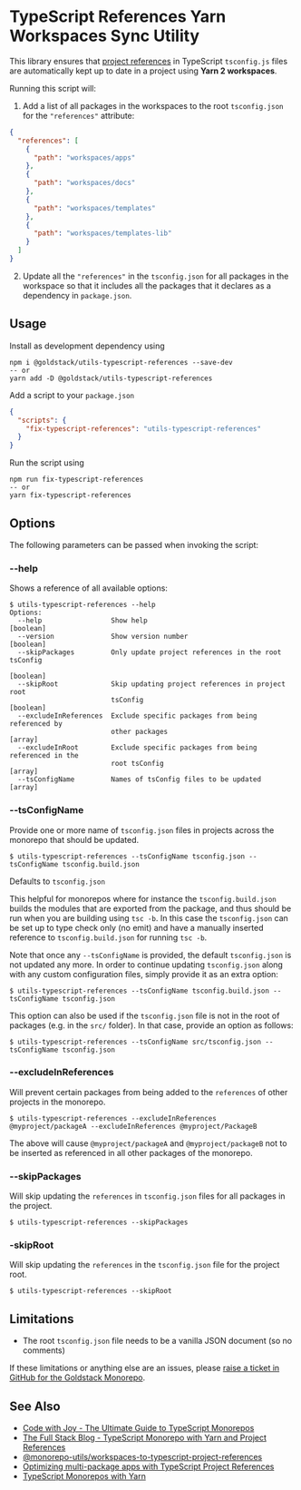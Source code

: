 # TypeScript References Yarn Workspaces Sync Utility

This library ensures that [project references](https://www.typescriptlang.org/docs/handbook/project-references.html) in TypeScript `tsconfig.js` files are automatically kept up to date in a project using **Yarn 2 workspaces**.

Running this script will:

1. Add a list of all packages in the workspaces to the root `tsconfig.json` for the `"references"` attribute:

```json
{
  "references": [
    {
      "path": "workspaces/apps"
    },
    {
      "path": "workspaces/docs"
    },
    {
      "path": "workspaces/templates"
    },
    {
      "path": "workspaces/templates-lib"
    }
  ]
}
```

2. Update all the `"references"` in the `tsconfig.json` for all packages in the workspace so that it includes all the packages that it declares as a dependency in `package.json`.

## Usage

Install as development dependency using

```
npm i @goldstack/utils-typescript-references --save-dev
-- or
yarn add -D @goldstack/utils-typescript-references
```

Add a script to your `package.json`

```json
{
  "scripts": {
    "fix-typescript-references": "utils-typescript-references"
  }
}
```

Run the script using

```
npm run fix-typescript-references
-- or
yarn fix-typescript-references
```

## Options

The following parameters can be passed when invoking the script:

### --help

Shows a reference of all available options:

```
$ utils-typescript-references --help
Options:
  --help                 Show help                                     [boolean]
  --version              Show version number                           [boolean]
  --skipPackages         Only update project references in the root tsConfig    
                                                                       [boolean]
  --skipRoot             Skip updating project references in project root       
                         tsConfig                                      [boolean]
  --excludeInReferences  Exclude specific packages from being referenced by
                         other packages                                  [array]
  --excludeInRoot        Exclude specific packages from being referenced in the
                         root tsConfig                                   [array]
  --tsConfigName         Names of tsConfig files to be updated           [array]
```

### --tsConfigName

Provide one or more name of `tsconfig.json` files in projects across the monorepo that should be updated.

```
$ utils-typescript-references --tsConfigName tsconfig.json --tsConfigName tsconfig.build.json
```

Defaults to `tsconfig.json`

This helpful for monorepos where for instance the `tsconfig.build.json` builds the modules that are exported from the package, and thus should be run when you are building using `tsc -b`. In this case the `tsconfig.json` can be set up to type check only (no emit) and have a manually inserted reference to `tsconfig.build.json` for running `tsc -b`.

Note that once any `--tsConfigName` is provided, the default `tsconfig.json` is not updated any more. In order to continue updating `tsconfig.json` along with any custom configuration files, simply provide it as an extra option:

```
$ utils-typescript-references --tsConfigName tsconfig.build.json --tsConfigName tsconfig.json
```

This option can also be used if the `tsconfig.json` file is not in the root of packages (e.g. in the `src/` folder). In that case, provide an option as follows:

```
$ utils-typescript-references --tsConfigName src/tsconfig.json --tsConfigName tsconfig.json
```

### --excludeInReferences

Will prevent certain packages from being added to the `references` of other projects in the monorepo.

```
$ utils-typescript-references --excludeInReferences @myproject/packageA --excludeInReferences @myproject/PackageB
```

The above will cause `@myproject/packageA` and `@myproject/packageB` not to be inserted as referenced in all other packages of the monorepo.

### --skipPackages

Will skip updating the `references` in `tsconfig.json` files for all packages in the project.

```
$ utils-typescript-references --skipPackages
```

### -skipRoot

Will skip updating the `references` in the `tsconfig.json` file for the project root.

```
$ utils-typescript-references --skipRoot
```

## Limitations

- The root `tsconfig.json` file needs to be a vanilla JSON document (so no comments)

If these limitations or anything else are an issues, please [raise a ticket in GitHub for the Goldstack Monorepo](https://github.com/goldstack/goldstack/issues).

## See Also

- [Code with Joy - The Ultimate Guide to TypeScript Monorepos](https://maxrohde.com/2021/11/20/the-ultimate-guide-to-typescript-monorepos/)
- [The Full Stack Blog - TypeScript Monorepo with Yarn and Project References](https://maxrohde.com/2021/10/01/typescript-monorepo-with-yarn-and-project-references/)
- [@monorepo-utils/workspaces-to-typescript-project-references](https://github.com/azu/monorepo-utils/tree/master/packages/@monorepo-utils/workspaces-to-typescript-project-references#readme)
- [Optimizing multi-package apps with TypeScript Project References](https://ebaytech.berlin/optimizing-multi-package-apps-with-typescript-project-references-d5c57a3b4440)
- [TypeScript Monorepos with Yarn](https://semaphoreci.com/blog/typescript-monorepos-with-yarn)
